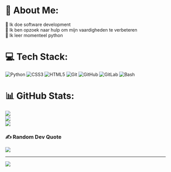 # 💫 About Me:
🔭 Ik doe software development<br>🤝 Ik ben opzoek naar hulp om mijn vaardigheden te verbeteren<br>🌱 Ik leer momenteel python


# 💻 Tech Stack:
![Python](https://img.shields.io/badge/python-3670A0?style=for-the-badge&logo=python&logoColor=ffdd54) ![CSS3](https://img.shields.io/badge/css3-%231572B6.svg?style=for-the-badge&logo=css3&logoColor=white) ![HTML5](https://img.shields.io/badge/html5-%23E34F26.svg?style=for-the-badge&logo=html5&logoColor=white) ![Git](https://img.shields.io/badge/git-%23F05033.svg?style=for-the-badge&logo=git&logoColor=white) ![GitHub](https://img.shields.io/badge/github-%23121011.svg?style=for-the-badge&logo=github&logoColor=white) ![GitLab](https://img.shields.io/badge/gitlab-%23181717.svg?style=for-the-badge&logo=gitlab&logoColor=white) ![Bash](https://img.shields.io/badge/Bash-4EAA25?style=for-the-badge&logo=gnubash&logoColor=white)
# 📊 GitHub Stats:
![](https://github-readme-stats.vercel.app/api?username=alexjonker&theme=ayu-mirage&hide_border=false&include_all_commits=false&count_private=false)<br/>
![](https://nirzak-streak-stats.vercel.app/?user=alexjonker&theme=ayu-mirage&hide_border=false)<br/>
![](https://github-readme-stats.vercel.app/api/top-langs/?username=alexjonker&theme=ayu-mirage&hide_border=false&include_all_commits=false&count_private=false&layout=compact)

### ✍️ Random Dev Quote
![](https://quotes-github-readme.vercel.app/api?type=horizontal&theme=radical)

---
[![](https://visitcount.itsvg.in/api?id=v0idqr&icon=0&color=4)](https://visitcount.itsvg.in)

<!-- Proudly created with GPRM ( https://gprm.itsvg.in ) -->
